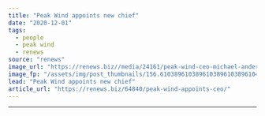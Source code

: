 ```yaml
---
title: "Peak Wind appoints new chief"
date: "2020-12-01"
tags: 
  - people
  - peak wind
  - renews
source: "renews"
image_url: "https://renews.biz//media/24161/peak-wind-ceo-michael-andersen.jpg?mode=crop&width=770&heightratio=0.6103896103896103896103896104&slimmage=true"
image_fp: "/assets/img/post_thumbnails/156.6103896103896103896103896104&slimmage=true"
lead: "Peak Wind appoints new chief"
article_url: "https://renews.biz/64840/peak-wind-appoints-ceo/"
---
```


---
